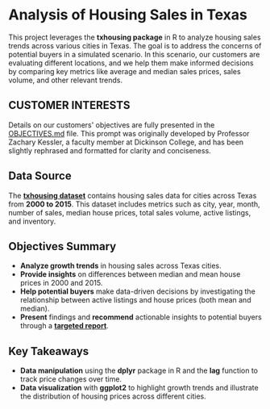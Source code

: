 # Analysis of Housing Sales in Texas

This project leverages the **txhousing package** in R to analyze housing sales trends across various cities in Texas. The goal is to address the concerns of potential buyers in a simulated scenario. In this scenario, our customers are evaluating different locations, and we help them make informed decisions by comparing key metrics like average and median sales prices, sales volume, and other relevant trends. 

## CUSTOMER INTERESTS
Details on our customers' objectives are fully presented in the [OBJECTIVES.md](https://github.com/ngpmnam/Analysis-on-Housing-Sales-in-Texas/blob/main/OBJECTIVES.md) file. This prompt was originally developed by Professor Zachary Kessler, a faculty member at Dickinson College, and has been slightly rephrased and formatted for clarity and conciseness. 

## Data Source
The [**txhousing dataset**](https://ggplot2.tidyverse.org/reference/txhousing.html) contains housing sales data for cities across Texas from **2000 to 2015**. This dataset includes metrics such as city, year, month, number of sales, median house prices, total sales volume, active listings, and inventory.

## Objectives Summary
- **Analyze growth trends** in housing sales across Texas cities.
- **Provide insights** on differences between median and mean house prices in 2000 and 2015.
- **Help potential buyers** make data-driven decisions by investigating the relationship between active listings and house prices (both mean and median).
- **Present** findings and **recommend** actionable insights to potential buyers through a [**targeted report**](https://github.com/ngpmnam/Analysis-on-Housing-Sales-in-Texas/blob/main/Recommendation%20Report.pdf).

## Key Takeaways
- **Data manipulation** using the **dplyr** package in R and the **lag** function to track price changes over time.
- **Data visualization** with **ggplot2** to highlight growth trends and illustrate the distribution of housing prices across different cities.


